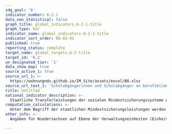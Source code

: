 ```yaml
---
sdg_goal: '6'
indicator_number: 6.2.1
data_non_statistical: false
graph_title: global_indicators.6-2-1-title
graph_type: bar
indicator_name: global_indicators.6-2-1-title
indicator_sort_order: 06-02-01
published: true
reporting_status: complete
target_name: global_targets.6-2-title
target_id: '6.2'
un_designated_tier: '1'
data_show_map: true
source_active_1: true
source_url_1: >-
  https://wohnungnds.github.io/IM_Site/assets/excel/B8.xlsx
source_url_text_1: 'Schulabgängerinnen und Schulabgänger an berufsbildenden Schulen nach Schulart und Schulabschluss'
title: Untitled
national_indicator_description: >-
  Staatliche Transferleistungen der sozialen Mindestsicherungssysteme werden zur Sicherung des Lebensunterhaltes gezahlt. Die Empfängerquote bzw. Mindestsicherungsquote beschreibt die Anzahl der Empfängerinnen und Empfänger von Leistungen je 1 000 Einwohnerinnen und Einwohner (Promille) nach Nationalität und Kreisen. Sie ist ein Indikator für die „bekämpfte Armut“ in der Gesellschaft.
computation_calculations: >-
  Unter dem Begriff der staatlichen Mindestsicherungsleistungen werden im Rahmen der Bund-Länder-Arbeitsgruppe „Amtliche Sozialberichterstattung“ folgende Hilfearten zusammengefasst: Leistungen nach dem SGB II (ALG II und Sozialgeld), Sozialhilfe nach dem SGB XII (laufende Hilfe zum Lebensunterhalt außerhalb von Einrichtungen), Grundsicherung im Alter und bei Erwerbsminderung, Regelleistungen nach dem Asylbewerberleistungsgesetz und Leistungen der Kriegsopferfürsorge (laufende Leistungen). Hier sind die Leistungen der Kriegsopferfürsorge nicht enthalten, da sie nicht regionalisierbar sind. Die Daten liegen differenziert nach Geschlecht, Nationalität und Altersgruppen vor.
other_info: >-
  Angaben für Niedersachsen auf Ebene der Verwaltungseinheiten (Einheits- und Samtgemeinden) sind verfügbar in der <a href="https://www1.nls.niedersachsen.de/statistik/default.asp" target="_blank">LSN-Online Datenbank</a> (Statistische Erhebung > 255 Soziale Mindestsicherung). Ausführliche Informationen werden im Rahmen des vom Niedersächsischen Ministerium für Soziales, Gesundheit und Gleichstellung (MS) finanzierten Projekts „Handlungsorientierte Sozialberichterstattung Niedersachsen“ vom LSN zusammengestellt. Methodische Erläuterungen und Ergebnisse für Bund und Länder werden im <a href="http://www.statistikportal.de/de/sbe" target="_blank">Statistik Portal</a> veröffentlicht. 

---
```

